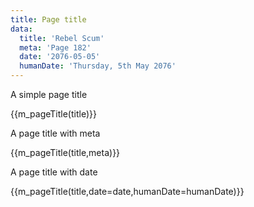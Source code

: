 ```yaml
---
title: Page title
data:
  title: 'Rebel Scum'
  meta: 'Page 182'
  date: '2076-05-05'
  humanDate: 'Thursday, 5th May 2076'
---
```

A simple page title

{{m_pageTitle(title)}}

A page title with meta

{{m_pageTitle(title,meta)}}

A page title with date

{{m_pageTitle(title,date=date,humanDate=humanDate)}}
